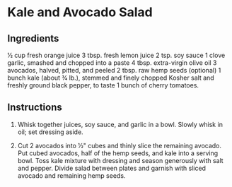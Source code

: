 Kale and Avocado Salad
===

Ingredients
---

1⁄2 cup fresh orange juice
3 tbsp. fresh lemon juice
2 tsp. soy sauce
1 clove garlic, smashed and chopped into a paste
4 tbsp. extra-virgin olive oil
3 avocados, halved, pitted, and peeled
2 tbsp. raw hemp seeds (optional)
1 bunch kale (about 3⁄4 lb.), stemmed and finely chopped
Kosher salt and freshly ground black pepper, to taste
1 bunch of cherry tomatoes. 

Instructions
---

1. Whisk together juices, soy sauce, and garlic in a bowl. Slowly whisk in oil; set dressing aside.

2. Cut 2 avocados into 1⁄2" cubes and thinly slice the remaining avocado. Put cubed avocados, half of the hemp seeds, and kale into a serving bowl. Toss kale mixture with dressing and season generously with salt and pepper. Divide salad between plates and garnish with sliced avocado and remaining hemp seeds.